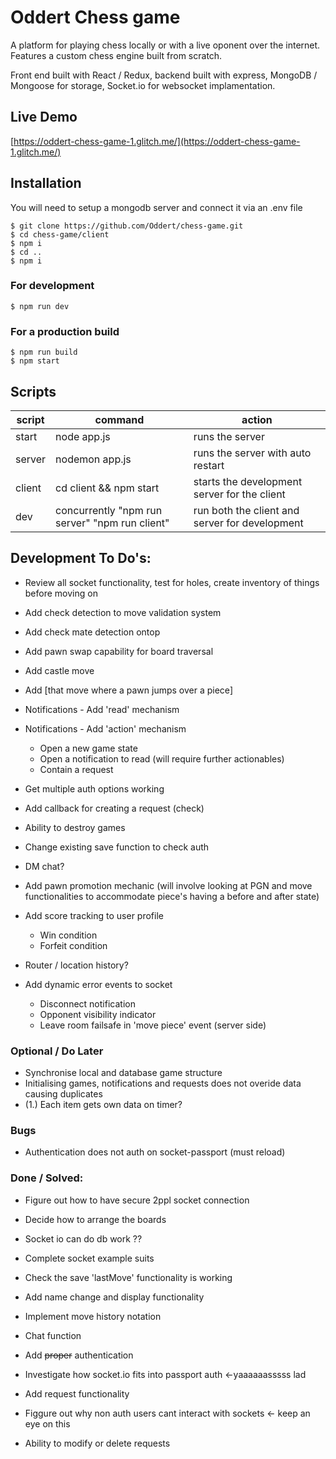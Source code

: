 # Oddert Chess game

A platform for playing chess locally or with a live oponent over the internet. Features a custom chess engine built from scratch.

Front end built with React / Redux, backend built with express, MongoDB / Mongoose for storage, Socket.io for websocket implamentation.

## Live Demo
[https://oddert-chess-game-1.glitch.me/](https://oddert-chess-game-1.glitch.me/)

## Installation
You will need to setup a mongodb server and connect it via an .env file
```
$ git clone https://github.com/Oddert/chess-game.git
$ cd chess-game/client
$ npm i
$ cd ..
$ npm i
```
### For development
```
$ npm run dev
```
### For a production build
```
$ npm run build
$ npm start
```

## Scripts
| script | command                                        | action
|--------|------------------------------------------------|------------------------------------------------|
| start  | node app.js                                    | runs the server                                |
| server | nodemon app.js                                 | runs the server with auto restart              |
| client | cd client && npm start                         | starts the development server for the client   |
| dev    | concurrently "npm run server" "npm run client" | run both the client and server for development |


## Development To Do's:
- Review all socket functionality, test for holes, create inventory of things before moving on

- Add check detection to move validation system
- Add check mate detection ontop
- Add pawn swap capability for board traversal
- Add castle move
- Add [that move where a pawn jumps over a piece]

- Notifications - Add 'read' mechanism
- Notifications - Add 'action' mechanism
  * Open a new game state
  * Open a notification to read (will require further actionables)
  * Contain a request

- Get multiple auth options working
- Add callback for creating a request (check)
- Ability to destroy games
- Change existing save function to check auth

- DM chat?

- Add pawn promotion mechanic (will involve looking at PGN and move functionalities to accommodate piece's having a before and after state)

- Add score tracking to user profile
  * Win condition
  * Forfeit condition

- Router / location history?

- Add dynamic error events to socket
  * Disconnect notification
  * Opponent visibility indicator
  * Leave room failsafe in 'move piece' event (server side)

### Optional / Do Later
- Synchronise local and database game structure
- Initialising games, notifications and requests does not overide data causing duplicates
- (1.) Each item gets own data on timer?

### Bugs
- Authentication does not auth on socket-passport (must reload)




### Done / Solved:
- Figure out how to have secure 2ppl socket connection
- Decide how to arrange the boards
- Socket io can do db work ??
- Complete socket example suits
- Check the save 'lastMove' functionality is working
- Add name change and display functionality
- Implement move history notation
- Chat function

- Add ~~proper~~ authentication
- Investigate how socket.io fits into passport auth <-yaaaaaasssss lad
- Add request functionality

- Figgure out why non auth users cant interact with sockets <- keep an eye on this
- Ability to modify or delete requests
